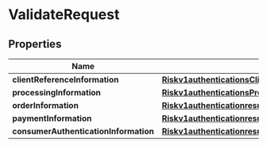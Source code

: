
# ValidateRequest

## Properties
Name | Type | Description | Notes
------------ | ------------- | ------------- | -------------
**clientReferenceInformation** | [**Riskv1authenticationsClientReferenceInformation**](Riskv1authenticationsClientReferenceInformation.md) |  |  [optional]
**processingInformation** | [**Riskv1authenticationsProcessingInformation**](Riskv1authenticationsProcessingInformation.md) |  |  [optional]
**orderInformation** | [**Riskv1authenticationresultsOrderInformation**](Riskv1authenticationresultsOrderInformation.md) |  |  [optional]
**paymentInformation** | [**Riskv1authenticationresultsPaymentInformation**](Riskv1authenticationresultsPaymentInformation.md) |  |  [optional]
**consumerAuthenticationInformation** | [**Riskv1authenticationresultsConsumerAuthenticationInformation**](Riskv1authenticationresultsConsumerAuthenticationInformation.md) |  |  [optional]



